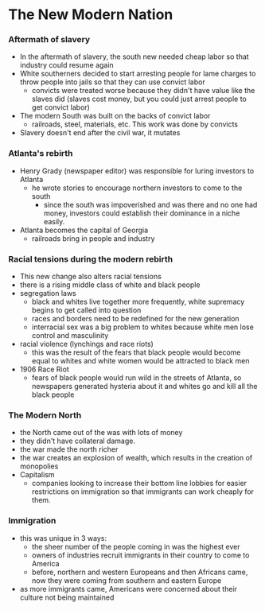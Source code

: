 # The New Modern Nation

### Aftermath of slavery
- In the aftermath of slavery, the south new needed cheap labor so that industry could resume again
- White southerners decided to start arresting people for lame charges to throw people into jails so that they can use convict labor
	+ convicts were treated worse because they didn't have value like the slaves did (slaves cost money, but you could just arrest people to get convict labor)
- The modern South was built on the backs of convict labor	
	+ railroads, steel, materials, etc. This work was done by convicts
- Slavery doesn't end after the civil war, it mutates

### Atlanta's rebirth
- Henry Grady (newspaper editor) was responsible for luring investors to Atlanta
	+ he wrote stories to encourage northern investors to come to the south
		* since the south was impoverished and was there and no one had money, investors could establish their dominance in a niche easily.
- Atlanta becomes the capital of Georgia 
	+ railroads bring in people and industry

### Racial tensions during the modern rebirth
- This new change also alters racial tensions
- there is a rising middle class of white and black people
- segregation laws
	+ black and whites live together more frequently, white supremacy begins to get called into question
	+ races and borders need to be redefined for the new generation
	+ interracial sex was a big problem to whites because white men lose control and masculinity 
- racial violence (lynchings and race riots)
	+ this was the result of the fears that black people would become equal to whites and white women would be attracted to black men
- 1906 Race Riot
	+ fears of black people would run wild in the streets of Atlanta, so newspapers generated hysteria about it and whites go and kill all the black people

### The Modern North
- the North came out of the was with lots of money
- they didn't have collateral damage. 
- the war made the north richer
- the war creates an explosion of wealth, which results in the creation of monopolies 
- Capitalism
	+ companies looking to increase their bottom line lobbies for easier restrictions on immigration so that immigrants can work cheaply for them.

### Immigration
- this was unique in 3 ways:
	+ the sheer number of the people coming in was the highest ever
	+ owners of industries recruit immigrants in their country to come to America
	+ before, northern and western Europeans and then Africans came, now they were coming from southern and eastern Europe
- as more immigrants came, Americans were concerned about their culture not being maintained
